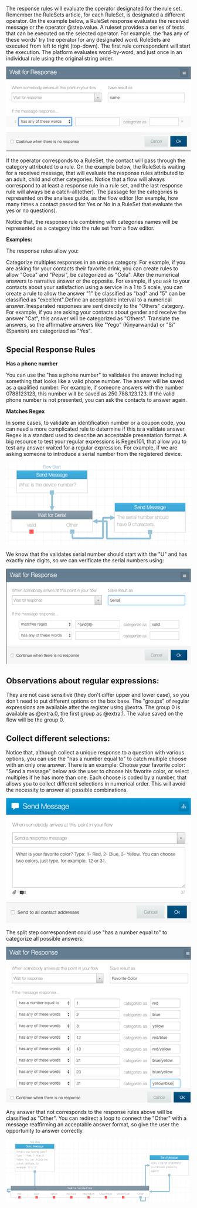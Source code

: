The response rules will evaluate the operator designated for the rule set. Remember the RuleSets article, for each RuleSet, is designated a different operator. On the example below, a RuleSet response evaluates the received message or the operator @step.value. A ruleset provides a series of tests that can be executed on the selected operator. For example, the ‘has any of these words’ try the operator for any designated word. RuleSets are executed from left to right (top-down). The first rule correspondent will start the execution. The platform evaluates word-by-word, and just once in an individual rule using the original string order.

![](/img/flow/flow53.png)

If the operator corresponds to a RuleSet, the contact will pass through the category attributed to a rule. On the example below, the RuleSet is waiting for a received message, that will evaluate the response rules attributed to an adult, child and other categories. Notice that a flow will always correspond to at least a response rule in a rule set, and the last response rule will always be a catch-all(other). The passage for the categories is represented on the analises guide, as the flow editor (for example, how many times a contact passed for Yes or No in a RuleSet that evaluate the yes or no questions).

Notice that, the response rule combining with categories names will be represented as a category into the rule set from a flow editor.

**Examples:**

The response rules allow you:

Categorize multiples responses in an unique category. For example, if you are asking for your contacts their favorite drink, you can create rules to allow "Coca" and "Pepsi", be categorized as "Cola".
Alter the numerical answers to narrative answer or the opposite. For example, if you ask to your contacts about your satisfaction using a service in a 1 to 5 scale, you can create a rule to allow the answer "1" be classified as "bad" and "5" can be classified as "excellent".Define an acceptable interval to a numerical answer.
Inesparated responses are sent directly to the "Others" category. For example, if you are asking your contacts about gender and receive the answer "Cat", this answer will be categorized as  "Others".
Translate the answers, so the affirmative answers like "Yego" (Kinyarwanda) or "Si" (Spanish) are categorized as "Yes".

## Special Response Rules

**Has a phone number**

You can use the "has a phone number" to validates the answer including something that looks like a valid phone number. The answer will be saved as a qualified number. For example, if someone answers with the number 0788123123, this number will be saved as 250.788.123.123. If the valid phone number is not presented, you can ask the contacts to answer again.

**Matches Regex**

In some cases, to validate an identification number or a coupon code, you can need a more complicated rule to determine if this is a validate answer. Regex is a standard used to describe an acceptable presentation format. A big resource to test your regular expressions is Regex101, that allow you to test any answer waited for a regular expression.
For example, if we are asking someone to introduce a serial number from the registered device.

![](/img/flow/flow54.png)

We know that the validates serial number should start with the "U" and has exactly nine digits, so we can verificate the serial numbers using:

![](/img/flow/flow55.png)
 
## Observations about regular expressions:

They are not case sensitive (they don't differ upper and lower case), so you don't need to put different options on the box base.
The  "groups" of regular expressions are available after the register using @extra. The group 0 is available as @extra.0, the first group as @extra.1.
The value saved on the flow will be the group 0.
 
## Collect different selections:

Notice that, although collect a unique response to a question with various options, you can use the "has a number equal to" to catch multiple choose with an only one answer. There is an example:
Choose your favorite color: "Send a message" below ask the user to choose his favorite color, or select multiples if he has more than one. Each choose is coded by a number, that allows you to collect different selections in numerical order. This will avoid the necessity to answer all possible combinations.
 
![](/img/flow/flow56.png)
 
The split step correspondent could use "has a number equal to" to categorize all possible answers:

![](/img/flow/flow57.png)
 
Any answer that not corresponds to the response rules above will be classified as "Other". You can redirect a loop to connect the "Other" with a message reaffirming an acceptable answer format, so give the user the opportunity to answer correctly.
 
![](/img/flow/flow58.png)
